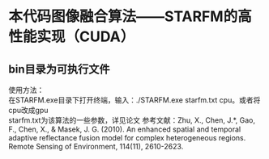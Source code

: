 # 本代码图像融合算法——STARFM的高性能实现（CUDA）  
## bin目录为可执行文件  
使用方法：  
在STARFM.exe目录下打开终端，输入：./STARFM.exe starfm.txt cpu。或者将cpu改成gpu  
starfm.txt为该算法的一些参数，详见论文
参考文献：Zhu, X., Chen, J.*, Gao, F., Chen, X., & Masek, J. G. (2010). An enhanced spatial and temporal adaptive reflectance fusion model for complex heterogeneous regions. Remote Sensing of Environment, 114(11), 2610-2623.
